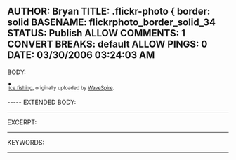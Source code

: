 AUTHOR: Bryan
TITLE: .flickr-photo { border: solid
BASENAME: flickrphoto_border_solid_34
STATUS: Publish
ALLOW COMMENTS: 1
CONVERT BREAKS: __default__
ALLOW PINGS: 0
DATE: 03/30/2006 03:24:03 AM
-----
BODY:
<style type="text/css">
.flickr-photo { border: solid 2px #000000; }
.flickr-yourcomment { }
.flickr-frame { text-align: left; padding: 3px; }
.flickr-caption { font-size: 0.8em; margin-top: 0px; }
</style>

<div class="flickr-frame">
	<a href="http://www.flickr.com/photos/wavespire/119422778/" title="photo sharing"><img src="http://static.flickr.com/52/119422778_da915e340c.jpg" class="flickr-photo" alt="" /></a>
<br />
	<span class="flickr-caption"><a href="http://www.flickr.com/photos/wavespire/119422778/">ice fishing</a>, originally uploaded by <a href="http://www.flickr.com/people/wavespire/">WaveSpire</a>.</span>
</div>
				
<p class="flickr-yourcomment">
	
</p>
-----
EXTENDED BODY:

-----
EXCERPT:

-----
KEYWORDS:

-----


